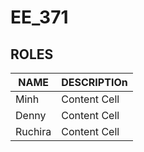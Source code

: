 # EE_371

## ROLES

| NAME  | DESCRIPTIOn |
| ------------- | ------------- |
| Minh  | Content Cell  |
| Denny  | Content Cell  |
| Ruchira  | Content Cell  |
